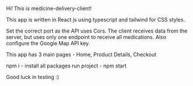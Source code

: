 Hi! This is medicine-delivery-client!

This app is written in React js using typescript and tailwind for CSS styles.

Set the correct port as the API uses Cors. The client receives data from the server, but uses only one endpoint to receive all medications.
Also configure the Google Map API key.

This app has 3 main pages - Home, Product Details, Checkout 

npm i - install all packages
run project - npm start

Good luck in testing :)
